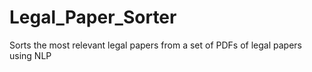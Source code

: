 # Legal_Paper_Sorter
Sorts the most relevant legal papers from a set of PDFs of legal papers using NLP

